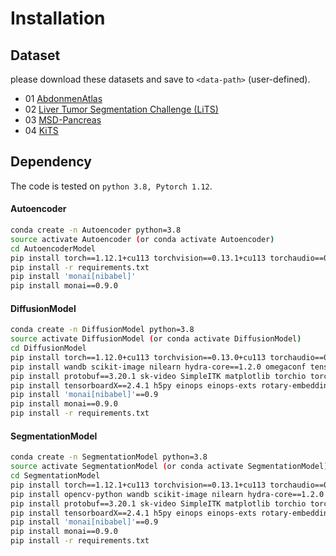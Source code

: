 # Installation

## Dataset

please download these datasets and save to `<data-path>` (user-defined).

- 01 [AbdonmenAtlas](https://github.com/MrGiovanni/AbdomenAtlas)
- 02 [Liver Tumor Segmentation Challenge (LiTS)](https://competitions.codalab.org/competitions/17094)
- 03 [MSD-Pancreas](https://drive.google.com/drive/folders/1HqEgzS8BV2c7xYNrZdEAnrHk7osJJ--2)
- 04 [KiTS](https://kits-challenge.org/kits23/#download-block)


## Dependency
The code is tested on `python 3.8, Pytorch 1.12`.
#### Autoencoder 
```bash
conda create -n Autoencoder python=3.8
source activate Autoencoder (or conda activate Autoencoder)
cd AutoencoderModel
pip install torch==1.12.1+cu113 torchvision==0.13.1+cu113 torchaudio==0.12.1 --extra-index-url https://download.pytorch.org/whl/cu113
pip install -r requirements.txt
pip install 'monai[nibabel]'
pip install monai==0.9.0
```

#### DiffusionModel
```bash
conda create -n DiffusionModel python=3.8
source activate DiffusionModel (or conda activate DiffusionModel)
cd DiffusionModel
pip install torch==1.12.0+cu113 torchvision==0.13.0+cu113 torchaudio==0.12.0 --extra-index-url https://download.pytorch.org/whl/cu113
pip install wandb scikit-image nilearn hydra-core==1.2.0 omegaconf tensorboard
pip install protobuf==3.20.1 sk-video SimpleITK matplotlib torchio torchstat
pip install tensorboardX==2.4.1 h5py einops einops-exts rotary-embedding-torch imageio timm tqdm elasticdeform
pip install 'monai[nibabel]'==0.9
pip install monai==0.9.0
pip install -r requirements.txt
```

#### SegmentationModel
```bash
conda create -n SegmentationModel python=3.8
source activate SegmentationModel (or conda activate SegmentationModel)
cd SegmentationModel
pip install torch==1.12.1+cu113 torchvision==0.13.1+cu113 torchaudio==0.12.1 --extra-index-url https://download.pytorch.org/whl/cu113
pip install opencv-python wandb scikit-image nilearn hydra-core==1.2.0 omegaconf tensorboard
pip install protobuf==3.20.1 sk-video SimpleITK matplotlib torchio torchstat
pip install tensorboardX==2.4.1 h5py einops einops-exts rotary-embedding-torch imageio timm tqdm elasticdeform
pip install 'monai[nibabel]'==0.9
pip install monai==0.9.0
pip install -r requirements.txt
```
